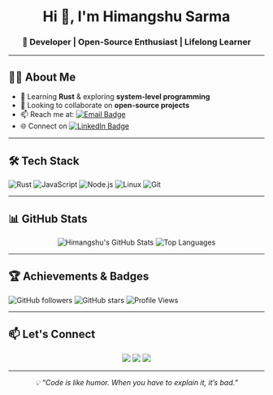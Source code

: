 <h1 align="center">Hi 👋, I'm Himangshu Sarma</h1>
<h3 align="center">🚀 Developer | Open-Source Enthusiast | Lifelong Learner</h3>

---

## 👨‍💻 About Me
- 🌱 Learning **Rust** & exploring **system-level programming**
- 👯 Looking to collaborate on **open-source projects**
- 📫 Reach me at: [![Email Badge](https://img.shields.io/badge/Email-himangshu31%40yahoo.com-red?style=flat-square&logo=gmail)](mailto:himangshu31@yahoo.com)
- 🌐 Connect on [![LinkedIn Badge](https://img.shields.io/badge/LinkedIn-Himangshu%20Sarma-blue?style=flat-square&logo=linkedin)](https://www.linkedin.com/in/himangshu-sarma-4b2a01303/)

---

## 🛠 Tech Stack
![Rust](https://img.shields.io/badge/Rust-000000?style=for-the-badge&logo=rust&logoColor=white)
![JavaScript](https://img.shields.io/badge/JavaScript-F7DF1E?style=for-the-badge&logo=javascript&logoColor=black)
![Node.js](https://img.shields.io/badge/Node.js-339933?style=for-the-badge&logo=node.js&logoColor=white)
![Linux](https://img.shields.io/badge/Linux-FCC624?style=for-the-badge&logo=linux&logoColor=black)
![Git](https://img.shields.io/badge/Git-F05033?style=for-the-badge&logo=git&logoColor=white)

---

## 📊 GitHub Stats
<div align="center">
  
![Himangshu's GitHub Stats](https://github-readme-stats.vercel.app/api?username=himangshu190&show_icons=true&theme=radical&hide_border=true)
![Top Languages](https://github-readme-stats.vercel.app/api/top-langs/?username=himangshu190&layout=compact&theme=radical&hide_border=true)

</div>

---

## 🏆 Achievements & Badges
![GitHub followers](https://img.shields.io/github/followers/himangshu190?style=social)
![GitHub stars](https://img.shields.io/github/stars/himangshu190?style=social)
![Profile Views](https://komarev.com/ghpvc/?username=himangshu190&color=blueviolet)

---

## 📫 Let's Connect
<p align="center">
  <a href="mailto:himangshu31@yahoo.com"><img src="https://img.icons8.com/color/48/000000/gmail-new.png"/></a>
  <a href="https://www.linkedin.com/in/himangshu-sarma-4b2a01303/"><img src="https://img.icons8.com/color/48/000000/linkedin.png"/></a>
  <a href="https://github.com/himangshu190"><img src="https://img.icons8.com/ios-glyphs/48/000000/github.png"/></a>
</p>

---

<!-- Footer -->
<p align="center">
  <i>💡 “Code is like humor. When you have to explain it, it’s bad.”</i>
</p>
